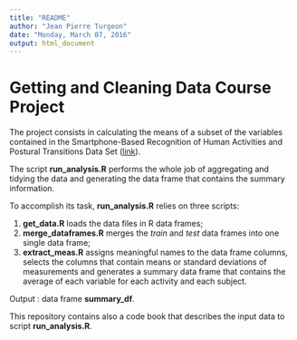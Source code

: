 ```yaml
---
title: "README"
author: "Jean Pierre Turgeon"
date: "Monday, March 07, 2016"
output: html_document
---
```


# Getting and Cleaning Data Course Project

The project consists in calculating the means of a subset of the variables contained in the Smartphone-Based Recognition of Human Activities and Postural Transitions Data Set ([link](http://archive.ics.uci.edu/ml/datasets/Smartphone-Based+Recognition+of+Human+Activities+and+Postural+Transitions#)).  

The script **run_analysis.R** performs the whole job of aggregating and tidying the data and generating the data frame that contains the summary information.  

To accomplish its task, **run_analysis.R** relies on three scripts:  

1. **get_data.R** loads the data files in R data frames;
2. **merge_dataframes.R** merges the *train* and *test* data frames into one single data frame;
3. **extract_meas.R** assigns meaningful names to the data frame columns, selects the columns that contain means or standard deviations of measurements and generates a summary data frame that contains the average of each variable for each activity and each subject.  

Output : data frame **summary_df**.

This repository contains also a code book that describes the input data to script **run_analysis.R**.